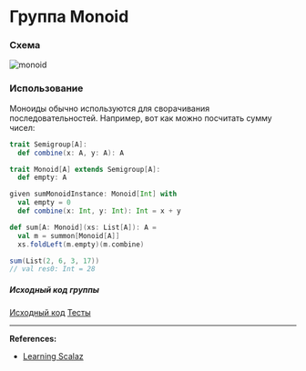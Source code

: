 # Группа Monoid

### Схема

![monoid](https://gitflic.ru/project/artemkorsakov/scalabook/blob/raw?file=images%2Fmonoid.png&commit=49443b1e0cdcfd8ed3c1ed480bdd142245d579aa)

### Использование

Моноиды обычно используются для сворачивания последовательностей. 
Например, вот как можно посчитать сумму чисел:

```scala
trait Semigroup[A]:
  def combine(x: A, y: A): A

trait Monoid[A] extends Semigroup[A]:
  def empty: A

given sumMonoidInstance: Monoid[Int] with
  val empty = 0
  def combine(x: Int, y: Int): Int = x + y

def sum[A: Monoid](xs: List[A]): A =
  val m = summon[Monoid[A]]
  xs.foldLeft(m.empty)(m.combine)

sum(List(2, 6, 3, 17)) 
// val res0: Int = 28
```

##### Исходный код группы

[Исходный код](https://gitflic.ru/project/artemkorsakov/scalabook/file?file=examples%2Fsrc%2Fmain%2Fscala%2Ftypeclass%2Fmonoid&plain=1)
[Тесты](https://gitflic.ru/project/artemkorsakov/scalabook/file?file=examples%2Fsrc%2Ftest%2Fscala%2Ftypeclass%2Fmonoid)

---

**References:**
- [Learning Scalaz](http://eed3si9n.com/learning-scalaz/sum+function.html)

